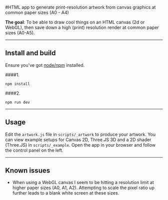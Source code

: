 #HTML app to generate print-resolution artwork from canvas graphics at common paper sizes (A0 - A4)

__The goal__: To be able to draw cool things on an HTML canvas (2d or WebGL), then save down a high (print) resolution render at common paper sizes (A0-A5).

---

## Install and build

Ensure you've got [node/npm](https://nodejs.org/en/) installed.

####1.
```
npm install
```

####2. 
```
npm run dev
```

---

## Usage

Edit the `artwork.js` file in `scripts/_artwork` to produce your artwork. You can view example setups for Canvas 2D, Three.JS 3D and a 2D shader (Three.JS) in `scripts/_example`. Open the app in your browser and follow the control panel on the left. 

---

## Known issues

- When using a WebGL canvas I seem to be hitting a resolution limit at higher paper sizes (A0, A1, A2). Attempting to scale the pixel ratio up further leads to a blank white screen at these sizes.
